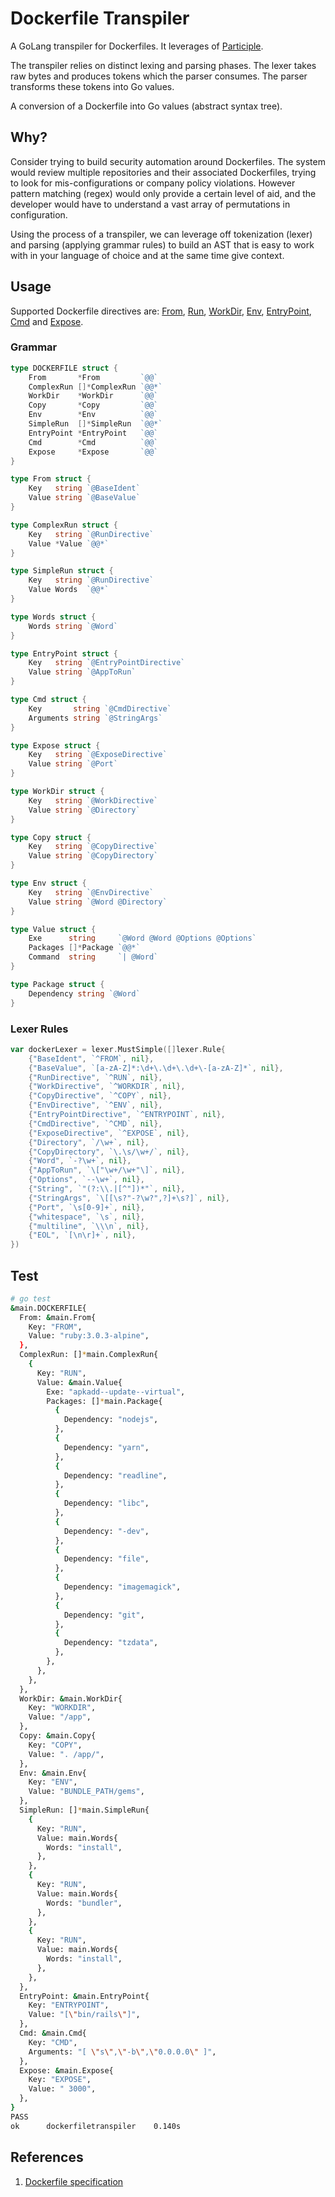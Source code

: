 # Dockerfile Transpiler

A GoLang transpiler for Dockerfiles.
It leverages of [Participle](https://github.com/alecthomas/participle).

The transpiler relies on distinct lexing and parsing phases. The lexer takes raw bytes and produces tokens which the parser consumes. The parser transforms these tokens into Go values.

A conversion of a Dockerfile into Go values (abstract syntax tree).

## Why?

Consider trying to build security automation around Dockerfiles. The system would review multiple repositories and their associated Dockerfiles, trying to look for mis-configurations or company policy violations. However pattern matching (regex) would only provide a certain level of aid, and the developer would have to understand a vast array of permutations in configuration.

Using the process of a transpiler, we can leverage off tokenization (lexer) and parsing (applying grammar rules) to build an AST that is easy to work with in your language of choice and at the same time give context.

## Usage

Supported Dockerfile directives are: [From](https://docs.docker.com/engine/reference/builder/#from), [Run](https://docs.docker.com/engine/reference/builder/#run), [WorkDir](https://docs.docker.com/engine/reference/builder/#workdir), [Env](https://docs.docker.com/engine/reference/builder/#env), [EntryPoint](https://docs.docker.com/engine/reference/builder/#entrypoint), [Cmd](https://docs.docker.com/engine/reference/builder/#cmd) and [Expose](https://docs.docker.com/engine/reference/builder/#expose).

### Grammar

```go
type DOCKERFILE struct {
	From       *From         `@@`
	ComplexRun []*ComplexRun `@@*`
	WorkDir    *WorkDir      `@@`
	Copy       *Copy         `@@`
	Env        *Env          `@@`
	SimpleRun  []*SimpleRun  `@@*`
	EntryPoint *EntryPoint   `@@`
	Cmd        *Cmd          `@@`
	Expose     *Expose       `@@`
}

type From struct {
	Key   string `@BaseIdent`
	Value string `@BaseValue`
}

type ComplexRun struct {
	Key   string `@RunDirective`
	Value *Value `@@*`
}

type SimpleRun struct {
	Key   string `@RunDirective`
	Value Words  `@@*`
}

type Words struct {
	Words string `@Word`
}

type EntryPoint struct {
	Key   string `@EntryPointDirective`
	Value string `@AppToRun`
}

type Cmd struct {
	Key       string `@CmdDirective`
	Arguments string `@StringArgs`
}

type Expose struct {
	Key   string `@ExposeDirective`
	Value string `@Port`
}

type WorkDir struct {
	Key   string `@WorkDirective`
	Value string `@Directory`
}

type Copy struct {
	Key   string `@CopyDirective`
	Value string `@CopyDirectory`
}

type Env struct {
	Key   string `@EnvDirective`
	Value string `@Word @Directory`
}

type Value struct {
	Exe      string     `@Word @Word @Options @Options`
	Packages []*Package `@@*`
	Command  string     `| @Word`
}

type Package struct {
	Dependency string `@Word`
}
```

### Lexer Rules

```go
var dockerLexer = lexer.MustSimple([]lexer.Rule{
	{"BaseIdent", `^FROM`, nil},
	{"BaseValue", `[a-zA-Z]*:\d+\.\d+\.\d+\-[a-zA-Z]*`, nil},
	{"RunDirective", `^RUN`, nil},
	{"WorkDirective", `^WORKDIR`, nil},
	{"CopyDirective", `^COPY`, nil},
	{"EnvDirective", `^ENV`, nil},
	{"EntryPointDirective", `^ENTRYPOINT`, nil},
	{"CmdDirective", `^CMD`, nil},
	{"ExposeDirective", `^EXPOSE`, nil},
	{"Directory", `/\w+`, nil},
	{"CopyDirectory", `\.\s/\w+/`, nil},
	{"Word", `-?\w+`, nil},
	{"AppToRun", `\["\w+/\w+"\]`, nil},
	{"Options", `--\w+`, nil},
	{"String", `"(?:\\.|[^"])*"`, nil},
	{"StringArgs", `\[[\s?"-?\w?",?]+\s?]`, nil},
	{"Port", `\s[0-9]+`, nil},
	{"whitespace", `\s`, nil},
	{"multiline", `\\\n`, nil},
	{"EOL", `[\n\r]+`, nil},
})
```

## Test

```sh
# go test
&main.DOCKERFILE{
  From: &main.From{
    Key: "FROM",
    Value: "ruby:3.0.3-alpine",
  },
  ComplexRun: []*main.ComplexRun{
    {
      Key: "RUN",
      Value: &main.Value{
        Exe: "apkadd--update--virtual",
        Packages: []*main.Package{
          {
            Dependency: "nodejs",
          },
          {
            Dependency: "yarn",
          },
          {
            Dependency: "readline",
          },
          {
            Dependency: "libc",
          },
          {
            Dependency: "-dev",
          },
          {
            Dependency: "file",
          },
          {
            Dependency: "imagemagick",
          },
          {
            Dependency: "git",
          },
          {
            Dependency: "tzdata",
          },
        },
      },
    },
  },
  WorkDir: &main.WorkDir{
    Key: "WORKDIR",
    Value: "/app",
  },
  Copy: &main.Copy{
    Key: "COPY",
    Value: ". /app/",
  },
  Env: &main.Env{
    Key: "ENV",
    Value: "BUNDLE_PATH/gems",
  },
  SimpleRun: []*main.SimpleRun{
    {
      Key: "RUN",
      Value: main.Words{
        Words: "install",
      },
    },
    {
      Key: "RUN",
      Value: main.Words{
        Words: "bundler",
      },
    },
    {
      Key: "RUN",
      Value: main.Words{
        Words: "install",
      },
    },
  },
  EntryPoint: &main.EntryPoint{
    Key: "ENTRYPOINT",
    Value: "[\"bin/rails\"]",
  },
  Cmd: &main.Cmd{
    Key: "CMD",
    Arguments: "[ \"s\",\"-b\",\"0.0.0.0\" ]",
  },
  Expose: &main.Expose{
    Key: "EXPOSE",
    Value: " 3000",
  },
}
PASS
ok  	dockerfiletranspiler	0.140s

```

## References

1. [Dockerfile specification](https://docs.docker.com/engine/reference/builder/)
